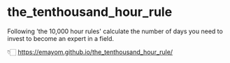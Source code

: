 # the_tenthousand_hour_rule

Following 'the 10,000 hour rules'
calculate the number of days you need to invest to become an expert in a field. 

👇🏻
https://emayom.github.io/the_tenthousand_hour_rule/
